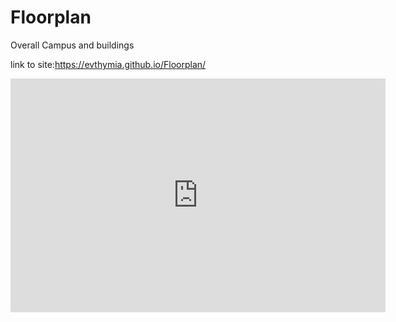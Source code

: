 # Floorplan
Overall Campus and buildings

link to site:https://evthymia.github.io/Floorplan/

<iframe title="Report Section" width="600" height="373.5" src="https://app.powerbi.com/view?r=eyJrIjoiYjRmZmJhMDgtZjEzNS00ZTE2LTliMzQtMzA4ZjdmMDcwNjMzIiwidCI6ImYyMTU2NzljLWQ2ZGItNGFiZi05NmNlLTM5NWZmN2MyOTZiMCIsImMiOjh9&pageName=ReportSectionce0f728d0399f3f43a8b" frameborder="0" allowFullScreen="true"></iframe>
